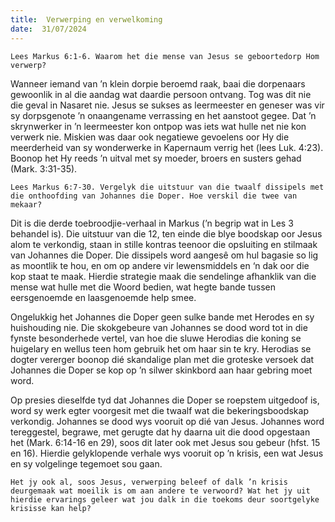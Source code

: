 ```yaml
---
title:  Verwerping en verwelkoming
date:  31/07/2024
---
```


`Lees Markus 6:1-6. Waarom het die mense van Jesus se geboortedorp Hom verwerp?`

Wanneer iemand van ’n klein dorpie beroemd raak, baai die dorpenaars gewoonlik in al die aandag wat daardie persoon ontvang. Tog was dit nie die geval in Nasaret nie. Jesus se sukses as leermeester en geneser was vir sy dorpsgenote ’n onaangename verrassing en het aanstoot gegee. Dat ’n skrynwerker in ’n leermeester kon ontpop was iets wat hulle net nie kon verwerk nie. Miskien was daar ook negatiewe gevoelens oor Hy die meerderheid van sy wonderwerke in Kapernaum verrig het (lees Luk. 4:23). Boonop het Hy reeds ’n uitval met sy moeder, broers en susters gehad (Mark. 3:31-35).

`Lees Markus 6:7-30. Vergelyk die uitstuur van die twaalf dissipels met die onthoofding van Johannes die Doper. Hoe verskil die twee van mekaar?`

Dit is die derde toebroodjie-verhaal in Markus (’n begrip wat in Les 3 behandel is). Die uitstuur van die 12, ten einde die blye boodskap oor Jesus alom te verkondig, staan in stille kontras teenoor die opsluiting en stilmaak van Johannes die Doper. Die dissipels word aangesê om hul bagasie so lig as moontlik te hou, en om op andere vir lewensmiddels en ‘n dak oor die kop staat te maak. Hierdie strategie maak die sendelinge afhanklik van die mense wat hulle met die Woord bedien, wat hegte bande tussen eersgenoemde en laasgenoemde help smee.

Ongelukkig het Johannes die Doper geen sulke bande met Herodes en sy huishouding nie. Die skokgebeure van Johannes se dood word tot in die fynste besonderhede vertel, van hoe die sluwe Herodias die koning se huigelary en wellus teen hom gebruik het om haar sin te kry. Herodias se dogter vererger boonop dié skandalige plan met die groteske versoek dat Johannes die Doper se kop op ’n silwer skinkbord aan haar gebring moet word.

Op presies dieselfde tyd dat Johannes die Doper se roepstem uitgedoof is, word sy werk egter voorgesit met die twaalf wat die bekeringsboodskap verkondig. Johannes se dood wys vooruit op dié van Jesus. Johannes word tereggestel, begrawe, met gerugte dat hy daarna uit die dood opgestaan het (Mark. 6:14-16 en 29), soos dit later ook met Jesus sou gebeur (hfst. 15 en 16). Hierdie gelyklopende verhale wys vooruit op ’n krisis, een wat Jesus en sy volgelinge tegemoet sou gaan.

`Het jy ook al, soos Jesus, verwerping beleef of dalk ’n krisis deurgemaak wat moeilik is om aan andere te verwoord? Wat het jy uit hierdie ervarings geleer wat jou dalk in die toekoms deur soortgelyke krisisse kan help?`